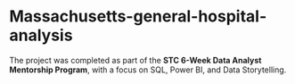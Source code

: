 # Massachusetts-general-hospital-analysis
The project was completed as part of the **STC 6-Week Data Analyst Mentorship Program**, with a focus on SQL, Power BI, and Data Storytelling.  
